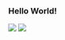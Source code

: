 ### Hello World!

![](https://github.com/FrasMaciej/github-stats/blob/master/generated/overview.svg)
![](https://github.com/FrasMaciej/github-stats/blob/master/generated/languages.svg)


<!--
**FrasMaciej/FrasMaciej** is a ✨ _special_ ✨ repository because its `README.md` (this file) appears on your GitHub profile.

Here are some ideas to get you started:

- 🔭 I’m currently working on ...
- 🌱 I’m currently learning ...
- 👯 I’m looking to collaborate on ...
- 🤔 I’m looking for help with ...
- 💬 Ask me about ...
- 📫 How to reach me: ...
- 😄 Pronouns: ...
- ⚡ Fun fact: ...
-->
